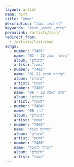 ```yaml
---
layout: artist
name: האסק
title: "האסק"
description: "דף האמן האסק"
keywords: "שירים, מוזיקה, האסק"
permalink: /artists/האסק/
redirect_from:
  - /artists/list/האסק
songs:
  - number: "7401"
    name: "01 - פתיחה האסק 22"
    album: "סינגלים"
    artist: "האסק"
  - number: "7402"
    name: "01 פתיחה האסק 22"
    album: "סינגלים"
    artist: "האסק"
  - number: "7403"
    name: "06 - סיום האסק 22"
    album: "סינגלים"
    artist: "האסק"
  - number: "7404"
    name: "06-ברך"
    album: "סינגלים"
    artist: "האסק"
  - number: "7405"
    name: "מחרוזת האסק"
    album: "סינגלים"
    artist: "האסק"
  - number: "7406"
    name: "תפילה להאסק"
    album: "סינגלים"
    artist: "האסק"
---
```

